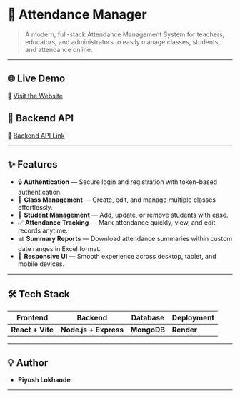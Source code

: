# 🚀 **Attendance Manager**

> A modern, full-stack Attendance Management System for teachers, educators, and administrators to easily manage classes, students, and attendance online.

---

## 🌐 **Live Demo**

🔗 [Visit the Website](https://attendance-manager-frontend-zhfq.onrender.com/)

## 🚀 **Backend API**

🔗 [Backend API Link](https://attendance-manager-backend-nmvg.onrender.com)

---

## ✨ **Features**

- 🔒 **Authentication** — Secure login and registration with token-based authentication.
- 🏫 **Class Management** — Create, edit, and manage multiple classes effortlessly.
- 👥 **Student Management** — Add, update, or remove students with ease.
- ✅ **Attendance Tracking** — Mark attendance quickly, view, and edit records anytime.
- 📊 **Summary Reports** — Download attendance summaries within custom date ranges in Excel format.
- 🔗 **Responsive UI** — Smooth experience across desktop, tablet, and mobile devices.
---

## 🛠️ **Tech Stack**

| Frontend        | Backend            | Database | Deployment |
| ---------------- | ------------------ | -------- | ---------- |
| **React + Vite** | **Node.js + Express** | **MongoDB** | **Render** |

---

## 💡 **Author**

-  **Piyush Lokhande**

---
